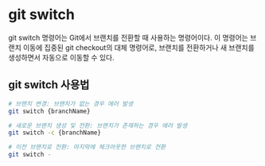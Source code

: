 # git switch

git switch 명령어는 Git에서 브랜치를 전환할 때 사용하는 명령어이다. 이 명령어는 브랜치 이동에 집중된 git checkout의 대체 명령어로, 브랜치를 전환하거나 새 브랜치를 생성하면서 자동으로 이동할 수 있다.

## git switch 사용법

```bash
# 브랜치 변경: 브랜치가 없는 경우 에러 발생
git switch {branchName}

# 새로운 브랜치 생성 및 전환: 브랜치가 존재하는 경우 에러 발생
git switch -c {branchName}

# 이전 브랜치로 전환: 마지막에 체크아웃한 브랜치로 전환
git switch -
```
